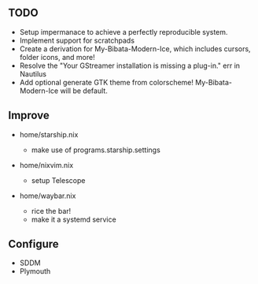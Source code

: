 ## TODO
- Setup impermanace to achieve a perfectly reproducible system.
- Implement support for scratchpads
- Create a derivation for My-Bibata-Modern-Ice, which includes cursors, folder icons, and more!
- Resolve the "Your GStreamer installation is missing a plug-in." err in Nautilus
- Add optional generate GTK theme from colorscheme! My-Bibata-Modern-Ice will be default.


## Improve

- home/starship.nix
    * make use of programs.starship.settings

- home/nixvim.nix
    * setup Telescope

- home/waybar.nix
    * rice the bar!
    * make it a systemd service


## Configure
- SDDM
- Plymouth
